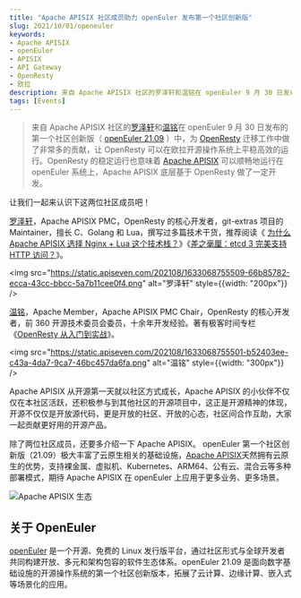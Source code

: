 ```yaml
---
title: "Apache APISIX 社区成员助力 openEuler 发布第一个社区创新版"
slug: 2021/10/01/openeuler
keywords:
- Apache APISIX
- openEuler
- APISIX
- API Gateway
- OpenResty
- 欧拉
description: 来自 Apache APISIX 社区的罗泽轩和温铭在 openEuler 9 月 30 日发布的第一个社区创新版（ openEuler 21.09）中，为 OpenResty 迁移工作中做了非常多的贡献，让 OpenResty 可以在欧拉开源操作系统上平稳高效的运行。
tags: [Events]
---
```

> 来自 Apache APISIX 社区的[罗泽轩](https://github.com/spacewander)和[温铭](https://github.com/moonming)在 openEuler 9 月 30 日发布的第一个社区创新版（ [openEuler 21.09](https://openeuler.org/) ）中，为 [OpenResty](https://github.com/openresty/openresty) 迁移工作中做了非常多的贡献，让 OpenResty 可以在欧拉开源操作系统上平稳高效的运行。OpenResty 的稳定运行也意味着 [Apache APISIX](https://github.com/apache/apisix) 可以顺畅地运行在 openEuler 系统上，Apache APISIX 底层基于 OpenResty 做了一定开发。
<!--truncate-->

让我们一起来认识下这两位社区成员吧！

[罗泽轩](https://github.com/spacewander)，Apache APISIX PMC，OpenResty 的核心开发者，git-extras 项目的 Maintainer，擅长 C、Golang 和 Lua，撰写过多篇技术干货，推荐阅读《 [为什么 Apache APISIX 选择 Nginx + Lua 这个技术栈？](https://apisix.apache.org/blog/2021/08/25/Why-Apache-APISIX-chose-Nginx-and-Lua)》《[差之毫厘：etcd 3 完美支持 HTTP 访问？](https://apisix.apache.org/blog/2021/06/30/etcd3-support-HTTP-access-perfectly)》。

<img src="https://static.apiseven.com/202108/1633068755509-66b85782-ecca-43cc-bbcc-5a7b11cee0f4.png" alt="罗泽轩" style={{width: "200px"}} />

[温铭](https://github.com/moonming)，Apache Member，Apache APISIX PMC Chair，OpenResty 的核心开发者，前 360 开源技术委员会委员，十余年开发经验。著有极客时间专栏《[OpenResty 从入门到实战](https://time.geekbang.org/column/intro/186)》。

<img src="https://static.apiseven.com/202108/1633068755501-b52403ee-c43a-4da7-9ca7-46bc457da6fa.png" alt="温铭" style={{width: "300px"}} />

Apache APISIX 从开源第一天就以社区方式成长，Apache APISIX 的小伙伴不仅仅在本社区活跃，还积极参与到其他社区的开源项目中，这正是开源精神的体现，开源不仅仅是开放源代码，更是开放的社区、开放的心态，社区间合作互助，大家一起贡献更好用的开源产品。

除了两位社区成员，还要多介绍一下 Apache APISIX。 openEuler 第一个社区创新版（21.09）极大丰富了云原生相关的基础设施，[Apache APISIX](https://github.com/apache/apisix)天然拥有云原生的优势，支持裸金属、虚拟机、Kubernetes、ARM64、公有云、混合云等多种部署模式，期待 Apache APISIX 在 openEuler 上应用于更多业务、更多场景。

![Apache APISIX 生态](https://static.apiseven.com/202108/1633068859274-4db4d50e-2646-433b-94cf-b75727bf877e.png)

## 关于 OpenEuler

[openEuler](https://openeuler.org/) 是一个开源、免费的 Linux 发行版平台，通过社区形式与全球开发者共同构建开放、多元和架构包容的软件生态体系。openEuler 21.09 是面向数字基础设施的开源操作系统的第一个社区创新版本，拓展了云计算、边缘计算、嵌入式等场景化的应用。
